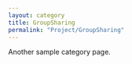 ```yaml
---
layout: category
title: GroupSharing
permalink: "Project/GroupSharing"
---
```


Another sample category page.
